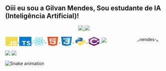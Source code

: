 ## Oiii eu sou a Gilvan Mendes, Sou estudante de IA (Inteligência Artificial)!
<div align="center">
  <a href="https://github.com/gmendesde">
  <img height="180em" src="https://github-readme-stats.vercel.app/api?username=gmendesde&show_icons=true&theme=dracula&include_all_commits=true&count_private=true"/>
  <img height="180em" src="https://github-readme-stats.vercel.app/api/top-langs/?username=gmendesde&layout=compact&langs_count=7&theme=dracula"/>
</div>
<div style="display: inline_block"><br>
  <img align="center" alt="Rafa-Js" height="30" width="40" src="https://raw.githubusercontent.com/devicons/devicon/master/icons/javascript/javascript-plain.svg">
  <img align="center" alt="Rafa-Ts" height="30" width="40" src="https://raw.githubusercontent.com/devicons/devicon/master/icons/typescript/typescript-plain.svg">
  <img align="center" alt="Rafa-React" height="30" width="40" src="https://raw.githubusercontent.com/devicons/devicon/master/icons/react/react-original.svg">
  <img align="center" alt="Rafa-HTML" height="30" width="40" src="https://raw.githubusercontent.com/devicons/devicon/master/icons/html5/html5-original.svg">
  <img align="center" alt="Rafa-CSS" height="30" width="40" src="https://raw.githubusercontent.com/devicons/devicon/master/icons/css3/css3-original.svg">
  <img align="center" alt="Rafa-Python" height="30" width="40" src="https://raw.githubusercontent.com/devicons/devicon/master/icons/python/python-original.svg">
  <img align="center" alt="Rafa-Csharp" height="30" width="40" src="https://raw.githubusercontent.com/devicons/devicon/master/icons/csharp/csharp-original.svg">
  <img align="right" alt="mendes-pic" height="150" style="border-radius:50px;" src="https://media-exp1.licdn.com/dms/image/C4D03AQGvd11gZc2YDg/profile-displayphoto-shrink_800_800/0/1595987320928?e=1656547200&v=beta&t=MfATDpSfKHlnIku0XUf_vKU6G1UJgC_67CSdRg2WlU0
</div>
  
  ##
 
<div> 

  <a href="https://instagram.com/gmendes.autospa" target="_blank"><img src="https://img.shields.io/badge/-Instagram-%23E4405F?style=for-the-badge&logo=instagram&logoColor=white" target="_blank"></a>
 	
 
  <a href = "rm95372@fiap.com.br"><img src="https://img.shields.io/badge/-Gmail-%23333?style=for-the-badge&logo=gmail&logoColor=white" target="_blank"></a>
  <a href="https://www.linkedin.com/in/gmendesde/" target="_blank"><img src="https://img.shields.io/badge/-LinkedIn-%230077B5?style=for-the-badge&logo=linkedin&logoColor=white" target="_blank"></a> 
 
  ![Snake animation](https://github.com/gmendesde/gmendes/blob/output/github-contribution-grid-snake.svg)
 
</div>
